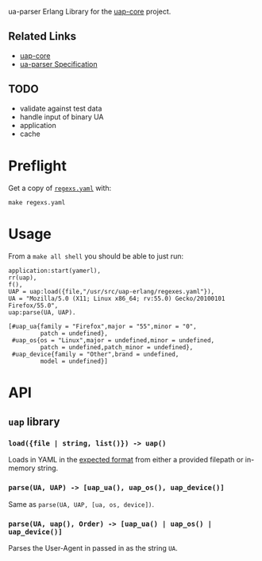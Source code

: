 ua-parser Erlang Library for the [uap-core](https://github.com/ua-parser/uap-core) project.

## Related Links

 * [uap-core](https://github.com/ua-parser/uap-core)
 * [ua-parser Specification](https://github.com/ua-parser/uap-core/blob/master/docs/specification.md)

## TODO

 * validate against test data
 * handle input of binary UA
 * application
 * cache

# Preflight

Get a copy of [`regexs.yaml`](https://github.com/ua-parser/uap-core/blob/master/regexes.yaml) with:

    make regexs.yaml

# Usage

From a `make all shell` you should be able to just run:

    application:start(yamerl),
    rr(uap),
    f(),
    UAP = uap:load({file,"/usr/src/uap-erlang/regexes.yaml"}),
    UA = "Mozilla/5.0 (X11; Linux x86_64; rv:55.0) Gecko/20100101 Firefox/55.0",
    uap:parse(UA, UAP).
    
    [#uap_ua{family = "Firefox",major = "55",minor = "0",
             patch = undefined},
     #uap_os{os = "Linux",major = undefined,minor = undefined,
             patch = undefined,patch_minor = undefined},
     #uap_device{family = "Other",brand = undefined,
             model = undefined}]

# API

## `uap` library

### `load({file | string, list()}) -> uap()`

Loads in YAML in the [expected format](https://github.com/ua-parser/uap-core/blob/master/docs/specification.md) from either a provided filepath or in-memory string.

### `parse(UA, UAP) -> [uap_ua(), uap_os(), uap_device()]`

Same as `parse(UA, UAP, [ua, os, device])`.

### `parse(UA, uap(), Order) -> [uap_ua() | uap_os() | uap_device()]`

Parses the User-Agent in passed in as the string `UA`.
